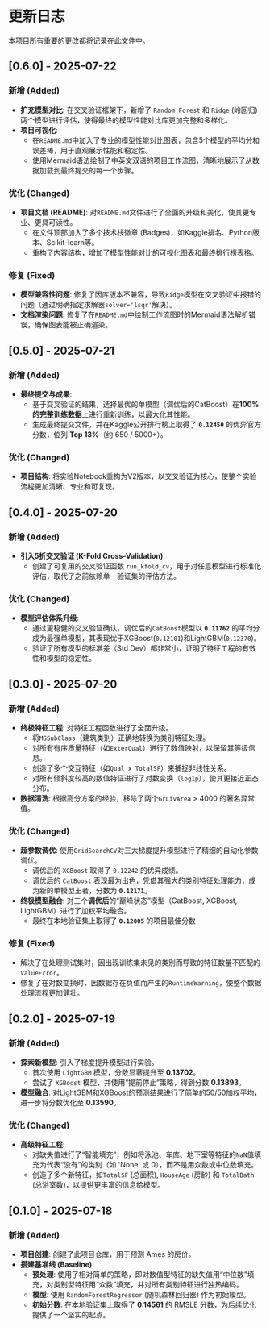 # 更新日志

本项目所有重要的更改都将记录在此文件中。

## [0.6.0] - 2025-07-22

### 新增 (Added)
- **扩充模型对比**: 在交叉验证框架下，新增了 `Random Forest` 和 `Ridge` (岭回归) 两个模型进行评估，使得最终的模型性能对比库更加完整和多样化。
- **项目可视化**: 
  - 在`README.md`中加入了专业的模型性能对比图表，包含5个模型的平均分和误差棒，用于直观展示性能和稳定性。
  - 使用Mermaid语法绘制了中英文双语的项目工作流图，清晰地展示了从数据加载到最终提交的每一个步骤。

### 优化 (Changed)
- **项目文档 (README)**: 对`README.md`文件进行了全面的升级和美化，使其更专业、更具可读性。
  - 在文件顶部加入了多个技术栈徽章 (Badges)，如Kaggle排名、Python版本、Scikit-learn等。
  - 重构了内容结构，增加了模型性能对比的可视化图表和最终排行榜表格。

### 修复 (Fixed)
- **模型兼容性问题**: 修复了因库版本不兼容，导致`Ridge`模型在交叉验证中报错的问题（通过明确指定求解器`solver='lsqr'`解决）。
- **文档渲染问题**: 修复了在`README.md`中绘制工作流图时的Mermaid语法解析错误，确保图表能被正确渲染。

## [0.5.0] - 2025-07-21

### 新增 (Added)
- **最终提交与成果**: 
  - 基于交叉验证的结果，选择最优的单模型（调优后的CatBoost）在**100%的完整训练数据**上进行重新训练，以最大化其性能。
  - 生成最终提交文件，并在Kaggle公开排行榜上取得了 **`0.12450`** 的优异官方分数，位列 **Top 13%**（约 650 / 5000+）。

### 优化 (Changed)
- **项目结构**: 将实验Notebook重构为V2版本，以交叉验证为核心，使整个实验流程更加清晰、专业和可复现。

## [0.4.0] - 2025-07-20

### 新增 (Added)
- **引入5折交叉验证 (K-Fold Cross-Validation)**:
  - 创建了可复用的交叉验证函数 `run_kfold_cv`，用于对任意模型进行标准化评估，取代了之前依赖单一验证集的评估方法。
  
### 优化 (Changed)
- **模型评估体系升级**: 
  - 通过更稳健的交叉验证确认，调优后的`CatBoost`模型以 **`0.11762`** 的平均分成为最强单模型，其表现优于XGBoost(`0.12101`)和LightGBM(`0.12370`)。
  - 验证了所有模型的标准差（Std Dev）都非常小，证明了特征工程的有效性和模型的稳定性。

## [0.3.0] - 2025-07-20

### 新增 (Added)
- **终极特征工程**: 对特征工程函数进行了全面升级。
  - 将`MSSubClass`（建筑类别）正确地转换为类别特征处理。
  - 对所有有序质量特征（如`ExterQual`）进行了数值映射，以保留其等级信息。
  - 创造了多个交互特征（如`Qual_x_TotalSF`）来捕捉非线性关系。
  - 对所有倾斜度较高的数值特征进行了对数变换（`log1p`），使其更接近正态分布。
- **数据清洗**: 根据高分方案的经验，移除了两个`GrLivArea` > 4000 的著名异常值。

### 优化 (Changed)
- **超参数调优**: 使用`GridSearchCV`对三大梯度提升模型进行了精细的自动化参数调优。
  - 调优后的 `XGBoost` 取得了 `0.12242` 的优异成绩。
  - 调优后的 `CatBoost` 表现最为出色，凭借其强大的类别特征处理能力，成为新的单模型王者，分数为 **`0.12171`**。
- **终极模型融合**: 对三个**调优后**的“巅峰状态”模型（CatBoost, XGBoost, LightGBM）进行了加权平均融合。
  - 最终在本地验证集上取得了 **`0.12005`** 的项目最佳分数

### 修复 (Fixed)
- 解决了在处理测试集时，因出现训练集未见的类别而导致的特征数量不匹配的`ValueError`。
- 修复了在对数变换时，因数据存在负值而产生的`RuntimeWarning`，使整个数据处理流程更加健壮。

## [0.2.0] - 2025-07-19

### 新增 (Added)
- **探索新模型**: 引入了梯度提升模型进行实验。
  - 首次使用 `LightGBM` 模型，分数显著提升至 **0.13702**。
  - 尝试了 `XGBoost` 模型，并使用“提前停止”策略，得到分数 **0.13893**。
- **模型融合**: 对LightGBM和XGBoost的预测结果进行了简单的50/50加权平均，进一步将分数优化至 **0.13590**。

### 优化 (Changed)
- **高级特征工程**:
  - 对缺失值进行了“智能填充”，例如将泳池、车库、地下室等特征的`NaN`值填充为代表“没有”的类别（如 'None' 或 0），而不是用众数或中位数填充。
  - 创造了多个新特征，如`TotalSF` (总面积), `HouseAge` (房龄) 和 `TotalBath` (总浴室数)，以提供更丰富的信息给模型。


## [0.1.0] - 2025-07-18

### 新增 (Added)
- **项目创建**: 创建了此项目仓库，用于预测 Ames 的房价。
- **搭建基准线 (Baseline)**:
  - **预处理**: 使用了相对简单的策略，即对数值型特征的缺失值用“中位数”填充，对类别型特征用“众数”填充，并对所有类别特征进行独热编码。
  - **模型**: 使用 `RandomForestRegressor` (随机森林回归器) 作为初始模型。
  - **初始分数**: 在本地验证集上取得了 **0.14561** 的 RMSLE 分数，为后续优化提供了一个坚实的起点。
